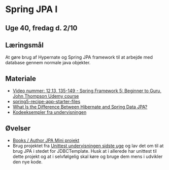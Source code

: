 <!-- JS use if these pages are used as githubpages. can be deleted if used elsewhere -->
<script src="https://code.jquery.com/jquery-3.2.1.min.js"></script>
<script src="script.js"></script>

# Spring JPA I 

## Uge 40, fredag d. 2/10

## Læringsmål
At gøre brug af Hypernate og Spring JPA framework til at arbejde med database gennem normale java objekter. 


## Materiale
* [Video nummer: 12,13, 135-149  -  Spring Framework 5: Beginner to Guru, John Thompson Udemy course](https://www.google.com/url?q=https://www.udemy.com/course/spring-framework-5-beginner-to-guru/&sa=D&ust=1601309030446000&usg=AOvVaw07fayzm_yJXI_E7rpd_kz6)
* [spring5-recipe-app-starter-files](https://github.com/dat19b/spring5-recipe-app-starter-files)
* [What Is the Difference Between Hibernate and Spring Data JPA? ](https://dzone.com/articles/what-is-the-difference-between-hibernate-and-sprin-1)
* [Kodeeksempler fra undervisningen](https://github.com/dat19b/)

## Øvelser

* [Books / Author JPA Mini projekt](https://docs.google.com/document/d/e/2PACX-1vSqKrEl3q8iwQSDgkP_fm7Pr6juu_eqd5dJ5dSdRaZYGDjHTL2lWiZwN2R3MatO8F6A2_SI9bU9Pcb3/pub)
* Brug projektet fra [Unittest undervisningen sidste uge](https://github.com/dat19b/mockito_junit_starterfiles/tree/solutions) og lav det om til at brug JPA i stedet for JDBCTemplate. Husk at i allerede har unittest til dette projekt og at i selvfølgelig skal køre og bruge dem mens i udvikler den nye kode. 


